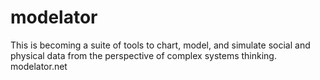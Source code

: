 # modelator
This is becoming a suite of tools to chart, model, and simulate social and physical data from the perspective of complex systems thinking. modelator.net

